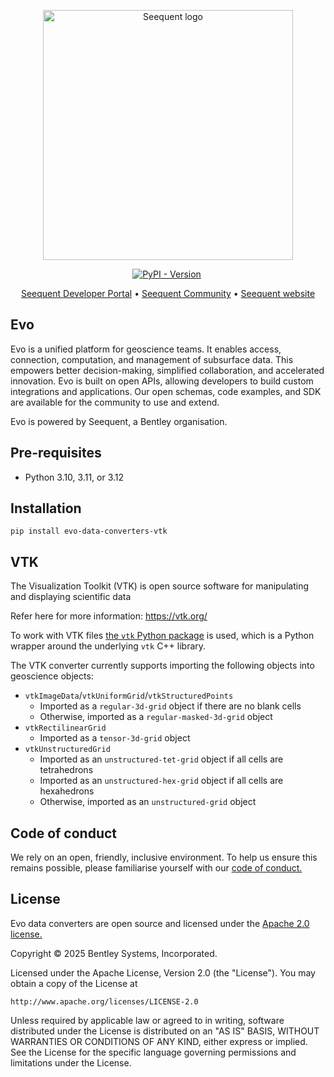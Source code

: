 <p align="center"><a href="https://seequent.com" target="_blank"><picture><source media="(prefers-color-scheme: dark)" srcset="https://developer.seequent.com/img/seequent-logo-dark.svg" alt="Seequent logo" width="400" /><img src="https://developer.seequent.com/img/seequent-logo.svg" alt="Seequent logo" width="400" /></picture></a></p>
<p align="center">
    <a href="https://pypi.org/project/evo-data-converters-vtk/"><img alt="PyPI - Version" src="https://img.shields.io/pypi/v/evo-data-converters-vtk" /></a>
    <a href="https://github.com/SeequentEvo/evo-data-converters/actions/workflows/on-merge.yaml"><img src="https://github.com/SeequentEvo/evo-data-converters/actions/workflows/on-merge.yaml/badge.svg" alt="" /></a>
</p>
<p align="center">
    <a href="https://developer.seequent.com/" target="_blank">Seequent Developer Portal</a>
    &bull; <a href="https://community.seequent.com/group/19-evo" target="_blank">Seequent Community</a>
    &bull; <a href="https://seequent.com" target="_blank">Seequent website</a>
</p>

## Evo

Evo is a unified platform for geoscience teams. It enables access, connection, computation, and management of subsurface data. This empowers better decision-making, simplified collaboration, and accelerated innovation. Evo is built on open APIs, allowing developers to build custom integrations and applications. Our open schemas, code examples, and SDK are available for the community to use and extend. 

Evo is powered by Seequent, a Bentley organisation.

## Pre-requisites

* Python 3.10, 3.11, or 3.12

## Installation

```shell
pip install evo-data-converters-vtk
```

## VTK

The Visualization Toolkit (VTK) is open source software for manipulating and displaying scientific data

Refer here for more information: https://vtk.org/

To work with VTK files [the `vtk` Python package](https://pypi.org/project/vtk/) is used, which is a Python wrapper around the underlying `vtk` C++ library.

The VTK converter currently supports importing the following objects into geoscience objects:
- `vtkImageData`/`vtkUniformGrid`/`vtkStructuredPoints`
  - Imported as a `regular-3d-grid` object if there are no blank cells
  - Otherwise, imported as a `regular-masked-3d-grid` object
- `vtkRectilinearGrid`
  - Imported as a `tensor-3d-grid` object
- `vtkUnstructuredGrid`
  - Imported as an `unstructured-tet-grid` object if all cells are tetrahedrons
  - Imported as an `unstructured-hex-grid` object if all cells are hexahedrons
  - Otherwise, imported as an `unstructured-grid` object

## Code of conduct

We rely on an open, friendly, inclusive environment. To help us ensure this remains possible, please familiarise yourself with our [code of conduct.](https://github.com/SeequentEvo/evo-data-converters/blob/main/CODE_OF_CONDUCT.md)

## License
Evo data converters are open source and licensed under the [Apache 2.0 license.](./LICENSE.md)

Copyright © 2025 Bentley Systems, Incorporated.

Licensed under the Apache License, Version 2.0 (the "License").
You may obtain a copy of the License at

    http://www.apache.org/licenses/LICENSE-2.0

Unless required by applicable law or agreed to in writing, software
distributed under the License is distributed on an "AS IS" BASIS,
WITHOUT WARRANTIES OR CONDITIONS OF ANY KIND, either express or implied.
See the License for the specific language governing permissions and
limitations under the License.
